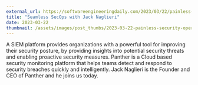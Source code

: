 ```yaml
---
external_url: https://softwareengineeringdaily.com/2023/03/22/painless-security-operations/
title: "Seamless SecOps with Jack Naglieri"
date: 2023-03-22
thumbnail: /assets/images/post_thumbs/2023-03-22-painless-security-operations.webp
---
```


A SIEM platform provides organizations with a powerful tool for improving their security posture, by providing insights into potential security threats and enabling proactive security measures.
Panther is a Cloud based security monitoring platform that helps teams detect and respond to security breaches quickly and intelligently. Jack Naglieri is the Founder and CEO of Panther and he joins us today.